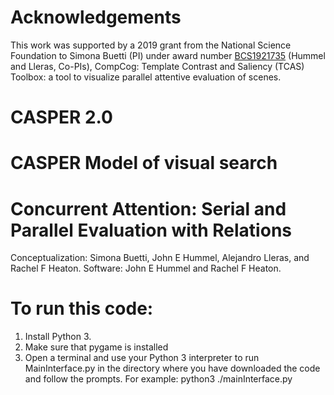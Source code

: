 # Acknowledgements

This work was supported by a 2019 grant from the National Science Foundation to Simona Buetti (PI) under award number [BCS1921735](https://www.nsf.gov/awardsearch/showAward?AWD_ID=1921735&HistoricalAwards=false ) (Hummel and Lleras, Co-PIs), CompCog: Template Contrast and Saliency (TCAS) Toolbox: a tool to visualize parallel attentive evaluation of scenes.

# CASPER 2.0
# CASPER Model of visual search 
# Concurrent Attention: Serial and Parallel Evaluation with Relations
Conceptualization: Simona Buetti, John E Hummel, Alejandro Lleras, and Rachel F Heaton.
Software: John E Hummel and Rachel F Heaton.

# To run this code:

1. Install Python 3.
2. Make sure that pygame is installed 
3. Open a terminal and use your Python 3 interpreter to run MainInterface.py in the directory where you have downloaded the code and follow the prompts.
For example:
python3 ./mainInterface.py
